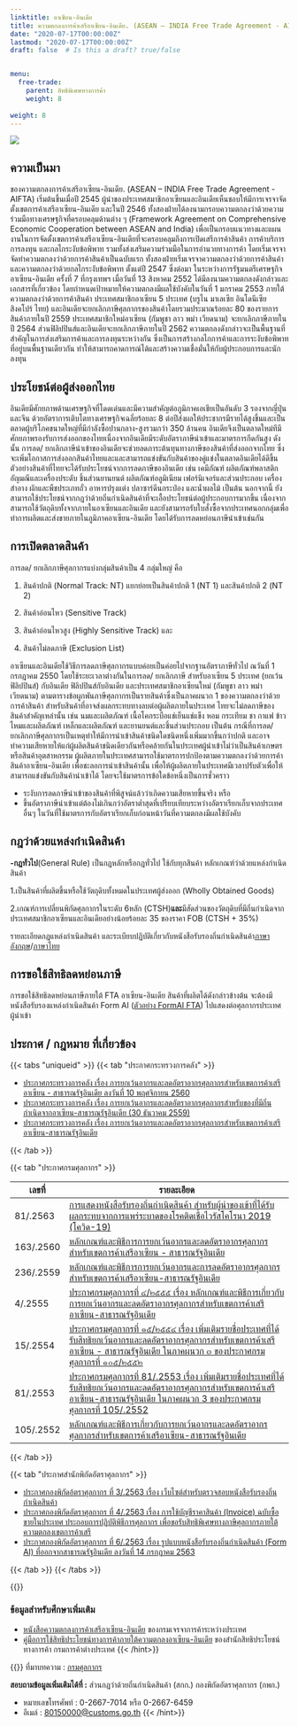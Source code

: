 ```yaml
---
linktitle: อาเซียน-อินเดีย
title: ความตกลงการค้าเสรีอาเซียน-อินเดีย. (ASEAN – INDIA Free Trade Agreement - AIFTA)
date: "2020-07-17T00:00:00Z"
lastmod: "2020-07-17T00:00:00Z"
draft: false  # Is this a draft? true/false


menu:
  free-trade:
    parent: สิทธิพิเศษทางการค้า
    weight: 8
        
weight: 8
---
```


![](../img/asean_india.png)

## ความเป็นมา

ของความตกลงการค้าเสรีอาเซียน-อินเดีย. (ASEAN – INDIA Free Trade Agreement - AIFTA) เริ่มต้นขึ้นเมื่อปี 2545 ผู้นำของประเทศสมาชิกอาเซียนและอินเดียเห็นชอบให้มีการเจรจาจัดตั้งเขตการค้าเสรีอาเซียน-อินเดีย และในปี 2546 ทั้งสองฝ่ายได้ลงนามกรอบความตกลงว่าด้วยความร่วมมือทางเศรษฐกิจที่ครอบคลุมด้านต่าง ๆ (Framework Agreement on Comprehensive Economic Cooperation between ASEAN and India) เพื่อเป็นกรอบแนวทางและแผนงานในการจัดตั้งเขตการค้าเสรีอาเซียน-อินเดียที่จะครอบคลุมถึงการเปิดเสรีการค้าสินค้า การค้าบริการ การลงทุน และกลไกระงับข้อพิพาท รวมทั้งส่งเสริมความร่วมมือในการอำนวยทางการค้า โดยเริ่มเจรจาจัดทำความตกลงว่าด้วยการค้าสินค้าเป็นฉบับแรก ทั้งสองฝ่ายเริ่มเจรจาความตกลงว่าด้วยการค้าสินค้า และความตกลงว่าด้วยกลไกระงับข้อพิพาท ตั้งแต่ปี 2547 ซึ่งต่อมา ในระหว่างการรัฐมนตรีเศรษฐกิจอาเซียน-อินเดีย ครั้งที่ 7 ที่กรุงเทพฯ เมื่อวันที่ 13 สิงหาคม 2552 ได้มีลงนามความตกลงดังกล่าวและเอกสารที่เกี่ยวข้อง โดยกำหนดเป้าหมายให้ความตกลงมีผลใช้บังคับในวันที่ 1 มกราคม 2553 ภายใต้ความตกลงว่าด้วยการค้าสินค้า ประเทศสมาชิกอาเซียน 5 ประเทศ (บรูไน มาเลเซีย อินโดนีเซีย สิงคโปร์ ไทย) และอินเดียจะยกเลิกภาษีศุลกากรของสินค้าโดยรวมประมาณร้อยละ 80 ของรายการสินค้าภายในปี 2559 ประเทศสมาชิกใหม่อาเซียน (กัมพูชา ลาว พม่า เวียดนาม) จะยกเลิกภาษีภายในปี 2564 ส่วนฟิลิปปินส์และอินเดียจะยกเลิกภาษีภายในปี 2562 ความตกลงดังกล่าวจะเป็นพื้นฐานที่สำคัญในการส่งเสริมการค้าและการลงทุนระหว่างกัน ซึ่งเป็นการสร้างกลไกการค้าและการระงับข้อพิพาทที่อยู่บนพื้นฐานเดียวกัน ทำให้สามารถคาดการณ์ได้และสร้างความเชื่อมั่นให้กับผู้ประกอบการและนักลงทุน

## ประโยชน์ต่อผู้ส่งออกไทย

อินเดียมีศักยภาพด้านเศรษฐกิจที่โดดเด่นและมีความสำคัญต่อภูมิภาคเอเชียเป็นอันดับ 3 รองจากญี่ปุ่นและจีน ด้วยอัตราการเติบโตทางเศรษฐกิจเฉลี่ยร้อยละ 8 ต่อปีส่งผลให้ประชากรมีรายได้สูงขึ้นและเป็นตลาดผู้บริโภคขนาดใหญ่ที่มีกำลังซื้อปานกลาง-สูงรวมกว่า 350 ล้านคน อินเดียจึงเป็นตลาดใหม่ทีมีศักยภาพรองรับการส่งออกของไทยเนื่องจากอินเดียมีระดับอัตราภาษีนำเข้าและมาตรการกีดกันสูง ดังนั้น การลด/ ยกเลิกภาษีนำเข้าของอินเดียจะช่วยลดภาระต้นทุนทางภาษีของสินค้าที่ส่งออกจากไทย ซึ่งจะเพิ่มโอกาสการส่งออกสินค้าไทยและและสามารถแข่งขันกับสินค้าของคู่แข่งในตลาดอินเดียได้ดีขึ้น  ตัวอย่างสินค้าที่ไทยจะได้รับประโยชน์จากการลดภาษีของอินเดีย เช่น เคมีภัณฑ์ ผลิตภัณฑ์พลาสติก อัญมณีและเครื่องประดับ ชิ้นส่วนยานยนต์ ผลิตภัณฑ์อลูมิเนียม เฟอร์นิเจอร์และส่วนประกอบ เครื่องสำอาง ผักและพืชประเภทถั่ว อาหารปรุงแต่ง ปลาซาร์ดีนกระป๋อง และน้ำผลไม้ เป็นต้น นอกจากนี้ ยังสามารถใช้ประโยชน์จากกฎว่าด้วยถิ่นกำเนิดสินค้าที่จะเอื้อประโยชน์ต่อผู้ประกอบการมากขึ้น เนื่องจากสามารถใช้วัตถุดิบทั้งจากภายในอาเซียนและอินเดีย และยังสามารถรับใบสั่งซื้อจากประเทศนอกกลุ่มเพื่อทำการผลิตและส่งขายภายในภูมิภาคอาเซียน-อินเดีย โดยได้รับการลดหย่อนภาษีนำเข้าเช่นกัน

## การเปิดตลาดสินค้า

การลด/ ยกเลิกภาษีศุลกากรแบ่งกลุ่มสินค้าเป็น 4 กลุ่มใหญ่ คือ

1. สินค้าปกติ (Normal Track: NT) แยกย่อยเป็นสินค้าปกติ 1 (NT 1) และสินค้าปกติ 2 (NT 2)

2. สินค้าอ่อนไหว (Sensitive Track)

3. สินค้าอ่อนไหวสูง (Highly Sensitive Track) และ

4. สินค้าไม่ลดภาษี (Exclusion List)

อาเซียนและอินเดียใช้วิธีการลดภาษีศุลกากรแบบค่อยเป็นค่อยไปจากฐานอัตราภาษีทั่วไป ณวันที่ 1 กรกฎาคม 2550 โดยใช้ระยะเวลาต่างกันในการลด/ ยกเลิกภาษี สำหรับอาเซียน 5 ประเทศ (ยกเว้นฟิลิปปินส์) กับอินเดีย ฟิลิปปินส์กับอินเดีย และประเทศสมาชิกอาเซียนใหม่ (กัมพูชา ลาว พม่า เวียดนาม) ตามตารางข้อผูกพันภาษีศุลกากรเป็นรายสินค้าซึ่งเป็นภาคผนวก 1 ของความตกลงว่าด้วยการค้าสินค้า สำหรับสินค้าที่อาจส่งผลกระทบทางลบต่อผู้ผลิตภายในประเทศ ไทยจะไม่ลดภาษีของสินค้าสำคัญเหล่านั้น เช่น นมและผลิตภัณฑ์ เนื้อโคกระบือแช่เย็นแช่แข็ง หอม กระเทียม ชา กาแฟ ข้าว ไหมและผลิตภัณฑ์ เหล็กและผลิตภัณฑ์ และยานยนต์และชิ้นส่วนประกอบ เป็นต้น กรณีที่การลด/ ยกเลิกภาษีศุลกากรเป็นเหตุทำให้มีการนำเข้าสินค้าชนิดใดชนิดหนึ่งเพิ่มมากขึ้นกว่าปกติ และอาจทำความเสียหายให้แก่ผู้ผลิตสินค้าชนิดเดียวกันหรือคล้ายกันในประเทศผู้นำเข้าไม่ว่าเป็นสินค้าเกษตรหรือสินค้าอุตสาหกรรม ผู้ผลิตภายในประเทศสามารถใช้มาตรการปกป้องตามความตกลงว่าด้วยการค้าสินค้าอาเซียน-อินเดีย เพื่อชะลอการนำเข้าสินค้านั้น เพื่อให้ผู้ผลิตภายในประเทศมีเวลาปรับตัวเพื่อให้สามารถแข่งขันกับสินค้านำเข้าได้ โดยจะใช้มาตรการข้อใดข้อหนึ่งเป็นการชั่วคราว

- ระงับการลดภาษีนำเข้าของสินค้าที่พิสูจน์แล้วว่าเกิดความเสียหายขึ้นจริง หรือ
- ขึ้นอัตราภาษีนำเข้าแต่ต้องไม่เกินกว่าอัตราต่ำสุดที่เปรียบเทียบระหว่างอัตราเรียกเก็บจากประเทศ อื่นๆ ในวันที่ใช้มาตรการกับอัตราเรียกเก็บก่อนหน้าวันที่ความตกลงมีผลใช้บังคับ

## กฎว่าด้วยแหล่งกำเนิดสินค้า

**-กฎทั่วไป**(General Rule) เป็นกฎหลักหรือกฎทั่วไป  ใช้กับทุกสินค้า
หลักเกณฑ์ว่าด้วยแหล่งกำเนิดสินค้า

1.เป็นสินค้าที่ผลิตขึ้นหรือใช้วัตถุดิบทั้งหมดในประเทศผู้ส่งออก (Wholly Obtained Goods)

2.เกณฑ์การเปลี่ยนพิกัดศุลกากรในระดับ 6หลัก (CTSH)**และ**มีสัดส่วนของวัตถุดิบที่มีถิ่นกำเนิดจากประเทศสมาชิกอาเซียนและอินเดียอย่างน้อยร้อยละ 35 ของราคา FOB (CTSH + 35%)

รายละเอียดกฎแหล่งกำเนิดสินค้า และระเบียบปฏิบัติเกี่ยวกับหนังสือรับรองถิ่นกำเนิดสินค้า[ภาษาอังกฤษ](http://www.dft.go.th/Portals/0/%E0%B8%AA%E0%B8%B4%E0%B8%97%E0%B8%98%E0%B8%B4%E0%B8%9B%E0%B8%A3%E0%B8%B0%E0%B9%82%E0%B8%A2%E0%B8%8A%E0%B8%99%E0%B9%8C%E0%B8%97%E0%B8%B2%E0%B8%87%E0%B8%81%E0%B8%B2%E0%B8%A3%E0%B8%84%E0%B9%89%E0%B8%B2/%E0%B8%84%E0%B8%A7%E0%B8%B2%E0%B8%A1%E0%B8%95%E0%B8%81%E0%B8%A5%E0%B8%87%E0%B8%81%E0%B8%B2%E0%B8%A3%E0%B8%84%E0%B9%89%E0%B8%B2%E0%B9%80%E0%B8%AA%E0%B8%A3%E0%B8%B5%20%E0%B8%AD%E0%B8%B2%E0%B9%80%E0%B8%8B%E0%B8%B5%E0%B8%A2%E0%B8%99%20-%20%E0%B8%AD%E0%B8%B4%E0%B8%99%E0%B9%80%E0%B8%94%E0%B8%B5%E0%B8%A2/%E0%B8%A3%E0%B8%B2%E0%B8%A2%E0%B8%A5%E0%B8%B0%E0%B9%80%E0%B8%AD%E0%B8%B5%E0%B8%A2%E0%B8%94%E0%B8%81%E0%B8%8E%E0%B9%81%E0%B8%AB%E0%B8%A5%E0%B9%88%E0%B8%87%E0%B8%81%E0%B8%B3%E0%B9%80%E0%B8%99%E0%B8%B4%E0%B8%94%E0%B8%AA%E0%B8%B4%E0%B8%99%E0%B8%84%E0%B9%89%E0%B8%B2-%E0%B8%A0%E0%B8%B2%E0%B8%A9%E0%B8%B2%E0%B8%AD%E0%B8%B1%E0%B8%87%E0%B8%81%E0%B8%A4%E0%B8%A9.pdf?ver=2559-06-23-131706-487)/[ภาษาไทย](http://www.dft.go.th/Portals/0/%E0%B8%AA%E0%B8%B4%E0%B8%97%E0%B8%98%E0%B8%B4%E0%B8%9B%E0%B8%A3%E0%B8%B0%E0%B9%82%E0%B8%A2%E0%B8%8A%E0%B8%99%E0%B9%8C%E0%B8%97%E0%B8%B2%E0%B8%87%E0%B8%81%E0%B8%B2%E0%B8%A3%E0%B8%84%E0%B9%89%E0%B8%B2/%E0%B8%84%E0%B8%A7%E0%B8%B2%E0%B8%A1%E0%B8%95%E0%B8%81%E0%B8%A5%E0%B8%87%E0%B8%81%E0%B8%B2%E0%B8%A3%E0%B8%84%E0%B9%89%E0%B8%B2%E0%B9%80%E0%B8%AA%E0%B8%A3%E0%B8%B5%20%E0%B8%AD%E0%B8%B2%E0%B9%80%E0%B8%8B%E0%B8%B5%E0%B8%A2%E0%B8%99%20-%20%E0%B8%AD%E0%B8%B4%E0%B8%99%E0%B9%80%E0%B8%94%E0%B8%B5%E0%B8%A2/%E0%B8%A3%E0%B8%B2%E0%B8%A2%E0%B8%A5%E0%B8%B0%E0%B9%80%E0%B8%AD%E0%B8%B5%E0%B8%A2%E0%B8%94%E0%B8%81%E0%B8%8E%E0%B9%81%E0%B8%AB%E0%B8%A5%E0%B9%88%E0%B8%87%E0%B8%81%E0%B8%B3%E0%B9%80%E0%B8%99%E0%B8%B4%E0%B8%94%E0%B8%AA%E0%B8%B4%E0%B8%99%E0%B8%84%E0%B9%89%E0%B8%B2-%E0%B8%A0%E0%B8%B2%E0%B8%A9%E0%B8%B2%E0%B9%84%E0%B8%97%E0%B8%A2.pdf?ver=2559-06-23-131707-220)

## การขอใช้สิทธิลดหย่อนภาษี

การขอใช้สิทธิลดหย่อนภาษีภายใต้ FTA อาเซียน-อินเดีย สินค้าที่ผลิตได้ดังกล่าวข้างต้น จะต้องมีหนังสือรับรองแหล่งกำเนิดสินค้า Form AI ([ตัวอย่าง FormAI FTA](http://www.dft.go.th/Portals/0/%E0%B8%AA%E0%B8%B4%E0%B8%97%E0%B8%98%E0%B8%B4%E0%B8%9B%E0%B8%A3%E0%B8%B0%E0%B9%82%E0%B8%A2%E0%B8%8A%E0%B8%99%E0%B9%8C%E0%B8%97%E0%B8%B2%E0%B8%87%E0%B8%81%E0%B8%B2%E0%B8%A3%E0%B8%84%E0%B9%89%E0%B8%B2/%E0%B8%84%E0%B8%A7%E0%B8%B2%E0%B8%A1%E0%B8%95%E0%B8%81%E0%B8%A5%E0%B8%87%E0%B8%81%E0%B8%B2%E0%B8%A3%E0%B8%84%E0%B9%89%E0%B8%B2%E0%B9%80%E0%B8%AA%E0%B8%A3%E0%B8%B5%20%E0%B8%AD%E0%B8%B2%E0%B9%80%E0%B8%8B%E0%B8%B5%E0%B8%A2%E0%B8%99%20-%20%E0%B8%AD%E0%B8%B4%E0%B8%99%E0%B9%80%E0%B8%94%E0%B8%B5%E0%B8%A2/%E0%B8%95%E0%B8%B1%E0%B8%A7%E0%B8%AD%E0%B8%A2%E0%B9%88%E0%B8%B2%E0%B8%87FormAI%20FTA.pdf?ver=2559-06-23-131706-390)) ไปแสดงต่อศุลกากรประเทศผู้นำเข้า

## ประกาศ / กฎหมาย ที่เกี่ยวข้อง


{{< tabs "uniqueid" >}}
{{< tab "ประกาศกระทรวงการคลัง" >}} 

-   [ประกาศกระทรวงการคลัง เรื่อง การยกเว้นอากรและลดอัตราอากรศุลกากรสำหรับเขตการค้าเสรีอาเซียน - สาธารณรัฐอินเดีย ลงวันที่ 10 พฤศจิกายน 2560](http://www.customs.go.th/cont_strc_download.php?lang=th&current_id=14223132414c505e4f464b46464a4f)
-   [ประกาศกระทรวงการคลัง เรื่อง การยกเว้นอากรและลดอัตราอากรศุลกากรสำหรับของที่มีถิ่นกำเนิดจากอาเซียน-สาธารณรัฐอินเดีย (30 ธันวาคม 2559)](http://www.customs.go.th/cont_strc_download.php?lang=th&current_id=142231324149505f46464b4b464b46)
-   [ประกาศกระทรวงการคลัง เรื่อง การยกเว้นอากรและลดอัตราอากรศุลกากรสำหรับเขตการค้าเสรีอาเซียน-สาธารณรัฐอินเดีย](http://www.customs.go.th/cont_strc_download.php?lang=th&current_id=142231324147505f49464b49464b4a)

{{< /tab >}}

{{< tab "ประกาศกรมศุลกากร" >}}



|เลขที่|รายละเอียด|
|-------|----------------|
|81/.2563|[การแสดงหนังสือรับรองถิ่นกำเนิดสินค้า สำหรับผู้นำของเข้าที่ได้รับผลกระทบจากการแพร่ระบาดของโรคติดเชื้อไวรัสโคโรนา 2019 (โควิด-19)](http://www.customs.go.th/cont_strc_download_with_docno_date.php?lang=th&current_id=14232832414a505f4a464b47464a4f)|
|163/.2560|[หลักเกณฑ์และพิธีการการยกเว้นอากรและลดอัตราอากรศุลกากรสำหรับเขตการค้าเสรีอาเซียน - สาธารณรัฐอินเดีย](http://www.customs.go.th/cont_strc_download_with_docno_date.php?lang=th&current_id=14223132414b505f4b464b49464b4c)|
|236/.2559|[หลักเกณฑ์และพิธีการการยกเว้นอากรและการลดอัตราอากรศุลกากรสำหรับเขตการค้าเสรีอาเซียน-สาธารณรัฐอินเดีย](http://www.customs.go.th/cont_strc_download_with_docno_date.php?lang=th&current_id=142231324149505f49464a4e464b4c)|
|4/.2555|[ประกาศกรมศุลกากรที่ ๔/๒๕๕๕ เรื่อง หลักเกณฑ์และพิธีการเกี่ยวกับการยกเว้นอากรและลดอัตราอากรศุลกากรสำหรับเขตการค้าเสรีอาเซียน-สาธารณรัฐอินเดีย](http://www.customs.go.th/cont_strc_download_with_docno_date.php?lang=th&current_id=14232932404e505f47464a4f)|
|15/.2554|[ประกาศกรมศุลกากรที่ ๑๕/๒๕๕๔ เรื่อง เพิ่มเติมรายชื่อประเทศที่ได้รับสิทธิยกเว้นอากรและลดอัตราอากรศุลกากรสำหรับเขตการค้าเสรีอาเซียน - สาธารณรัฐอินเดีย ในภาคผนวก ๓ ของประกาศกรมศุลกากรที่ ๑๐๕/๒๕๕๒](http://www.customs.go.th/cont_strc_download_with_docno_date.php?lang=th&current_id=14232832414c505f4b464b4d)|
|81/.2553|[ประกาศกรมศุลกากรที่ 81/.2553 เรื่อง เพิ่มเติมรายชื่อประเทศที่ได้รับสิทธิยกเว้นอากรและลดอัตราอากรศุลกากรสำหรับเขตการค้าเสรีอาเซียน-สาธารณรัฐอินเดีย ในภาคผนวก 3 ของประกาศกรมศุลกากรที่ 105/.2552](http://www.customs.go.th/cont_strc_download_with_docno_date.php?lang=th&current_id=14232832414c505f47464b4a)|
|105/.2552|[หลักเกณฑ์และพิธีการเกี่ยวกับการยกเว้นอากรและลดอัตราอากรศุลกากรสำหรับเขตการค้าเสรีอาเซียน-สาธารณรัฐอินเดีย](http://www.customs.go.th/cont_strc_download_with_docno_date.php?lang=th&current_id=14232832414b505f4a464b47)|


{{< /tab >}}

{{< tab "ประกาศสำนักพิกัดอัตราศุลกากร" >}} 

-   [ประกาศกองพิกัดอ้ตราศุลกากร ที่ 3/.2563 เรื่อง เว็บไซต์สำหรับตรวจสอบหนังสือรับรองถิ่นกำเนิดสินค้า](http://www.customs.go.th/cont_strc_download.php?lang=th&current_id=14232832414a505f4c464b48464b47)
-   [ประกาศกองพิกัดอัตราศุลกากร ที่ 4/.2563 เรื่อง การใช้บัญชีราคาสินค้า (Invoice) ฉบับซื้อขายในประเทศ ประกอบการปฏิบัติพิธีการศุลกากร เพื่อขอรับสิทธิพิเศษทางภาษีศุลกากรภายใต้ความตกลงเขตการค้าเสรี](http://www.customs.go.th/cont_strc_download.php?lang=th&current_id=14232832414b505e4e464b48464b4b)
-   [ประกาศกองพิกัดอัตราศุลกากร ที่ 6/.2563 เรื่อง รูปแบบหนังสือรับรองถิ่นกำเนิดสินค้า (Form AI) ที่ออกจากสาธารณรัฐอินเดีย ลงวันที่ 14 กรกฎาคม 2563](http://www.customs.go.th/cont_strc_download.php?lang=th&current_id=14232832414b505f48464b48464b46)

{{< /tab >}}
{{< /tabs >}}

{{<hint info>}}
### ข้อมูลสำหรับศึกษาเพิ่มเติม

- [หนังสือความตกลงการค้าเสรีอาเซียน-อินเดีย](https://api.dtn.go.th/files/v3/5cff75751ac9ee073b7beffc/download) ของกรมเจรจาการค้าระหว่างประเทศ
- [คู่มือการใช้สิทธิประโยชน์ทางการค้าภายใต้ความตกลงอาเซียน-อินเดีย](http://fta.dft.go.th/LinkClick.aspx?fileticket=QzRySnAGAEM%3D&tabid=63&mid=385) ของสำนักสิทธิประโยชน์ทางการค้า กรมการค้าต่างประเทศ
{{< /hint>}}

{{<hint success>}}
ที่มาบทความ : [กรมศุลกากร](http://www.customs.go.th/cont_strc_simple_net_with_download.php?ini_content=usage_fta_and_wto_01_06&ini_menu=menu_interest_and_law_160421_01&left_menu=menu_fta_and_wto)

**สอบถามข้อมูลเพิ่มเติมได้ที่ :** ส่วนกฎว่าด้วยถิ่นกำเนิดสินค้า (สกก.) กองพิกัดอัตราศุลกากร (กพก.)  
- หมายเลขโทรศัพท์ : 0-2667-7014 หรือ 0-2667-6459  
- อีเมล์ : 80150000@customs.go.th
{{< /hint>}}
